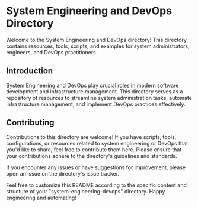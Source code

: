 # System Engineering and DevOps Directory

Welcome to the System Engineering and DevOps directory! This directory contains resources, tools, scripts, and examples for system administrators, engineers, and DevOps practitioners.

## Introduction

System Engineering and DevOps play crucial roles in modern software development and infrastructure management. This directory serves as a repository of resources to streamline system administration tasks, automate infrastructure management, and implement DevOps practices effectively.

## Contributing

Contributions to this directory are welcome! If you have scripts, tools, configurations, or resources related to system engineering or DevOps that you'd like to share, feel free to contribute them here. Please ensure that your contributions adhere to the directory's guidelines and standards.

If you encounter any issues or have suggestions for improvement, please open an issue on the directory's issue tracker.

Feel free to customize this README according to the specific content and structure of your "system-engineering-devops" directory. Happy engineering and automating!
